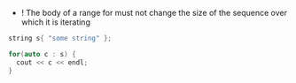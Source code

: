 - ! The body of a range for must not change the size of the sequence over which it is iterating

```cpp
string s{ "some string" };

for(auto c : s) {
  cout << c << endl;
}
```